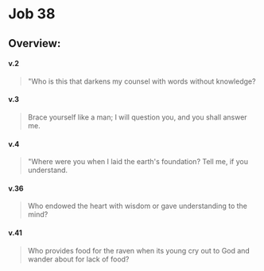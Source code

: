 # Job 38

## Overview:


#### v.2
>"Who is this that darkens my counsel with words without knowledge?

#### v.3
>Brace yourself like a man; I will question you, and you shall answer me.

#### v.4
>"Where were you when I laid the earth's foundation? Tell me, if you understand.

#### v.36
>Who endowed the heart with wisdom or gave understanding to the mind?

#### v.41
>Who provides food for the raven when its young cry out to God and wander about for lack of food?

